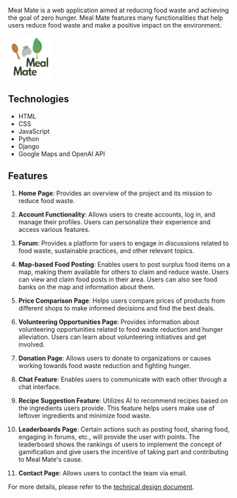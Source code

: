 Meal Mate is a web application aimed at reducing food waste and achieving the goal of zero hunger. 
Meal Mate features many functionalities that help users reduce food waste and make a positive impact on the environment.

<img src="src/assets/images/mealmatelogo.png" alt="Meal Mate Logo" width="100" height="100">

## Technologies

- HTML
- CSS
- JavaScript
- Python
- Django
- Google Maps and OpenAI API

## Features

1. **Home Page**: Provides an overview of the project and its mission to reduce food waste.

2. **Account Functionality**: Allows users to create accounts, log in, and manage their profiles. Users can personalize their experience and access various features.

3. **Forum**: Provides a platform for users to engage in discussions related to food waste, sustainable practices, and other relevant topics.

4. **Map-based Food Posting**: Enables users to post surplus food items on a map, making them available for others to claim and reduce waste. Users can view and claim food posts in their area. Users can also see food banks on the map and information about them.

5. **Price Comparison Page**: Helps users compare prices of products from different shops to make informed decisions and find the best deals.

6. **Volunteering Opportunities Page**: Provides information about volunteering opportunities related to food waste reduction and hunger alleviation. Users can learn about volunteering initiatives and get involved.

7. **Donation Page**: Allows users to donate to organizations or causes working towards food waste reduction and fighting hunger.

8. **Chat Feature**: Enables users to communicate with each other through a chat interface.

9. **Recipe Suggestion Feature**: Utilizes AI to recommend recipes based on the ingredients users provide. This feature helps users make use of leftover ingredients and minimize food waste.

10. **Leaderboards Page**: Certain actions such as posting food, sharing food, engaging in forums, etc., will provide the user with points. The leaderboard shows the rankings of users to implement the concept of gamification and give users the incentive of taking part and contributing to Meal Mate's cause. 

11. **Contact Page**: Allows users to contact the team via email.


For more details, please refer to the [technical design document](TechDesign_Team33.docx).
